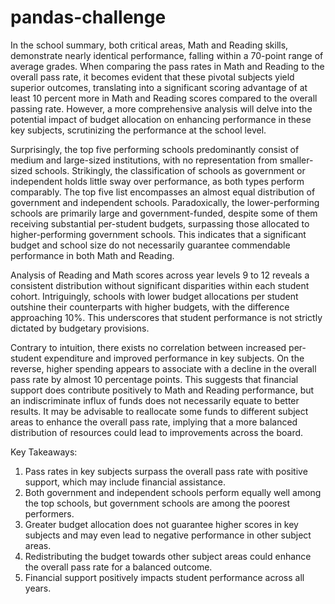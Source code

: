 # pandas-challenge
In the school summary, both critical areas, Math and Reading skills, demonstrate nearly identical performance, falling within a 70-point range of average grades. When comparing the pass rates in Math and Reading to the overall pass rate, it becomes evident that these pivotal subjects yield superior outcomes, translating into a significant scoring advantage of at least 10 percent more in Math and Reading scores compared to the overall passing rate. However, a more comprehensive analysis will delve into the potential impact of budget allocation on enhancing performance in these key subjects, scrutinizing the performance at the school level.

Surprisingly, the top five performing schools predominantly consist of medium and large-sized institutions, with no representation from smaller-sized schools. Strikingly, the classification of schools as government or independent holds little sway over performance, as both types perform comparably. The top five list encompasses an almost equal distribution of government and independent schools. Paradoxically, the lower-performing schools are primarily large and government-funded, despite some of them receiving substantial per-student budgets, surpassing those allocated to higher-performing government schools. This indicates that a significant budget and school size do not necessarily guarantee commendable performance in both Math and Reading.

Analysis of Reading and Math scores across year levels 9 to 12 reveals a consistent distribution without significant disparities within each student cohort. Intriguingly, schools with lower budget allocations per student outshine their counterparts with higher budgets, with the difference approaching 10%. This underscores that student performance is not strictly dictated by budgetary provisions.

Contrary to intuition, there exists no correlation between increased per-student expenditure and improved performance in key subjects. On the reverse, higher spending appears to associate with a decline in the overall pass rate by almost 10 percentage points. This suggests that financial support does contribute positively to Math and Reading performance, but an indiscriminate influx of funds does not necessarily equate to better results. It may be advisable to reallocate some funds to different subject areas to enhance the overall pass rate, implying that a more balanced distribution of resources could lead to improvements across the board.

Key Takeaways:
1. Pass rates in key subjects surpass the overall pass rate with positive support, which may include financial assistance.
2. Both government and independent schools perform equally well among the top schools, but government schools are among the poorest performers.
3. Greater budget allocation does not guarantee higher scores in key subjects and may even lead to negative performance in other subject areas.
4. Redistributing the budget towards other subject areas could enhance the overall pass rate for a balanced outcome.
5. Financial support positively impacts student performance across all years.

